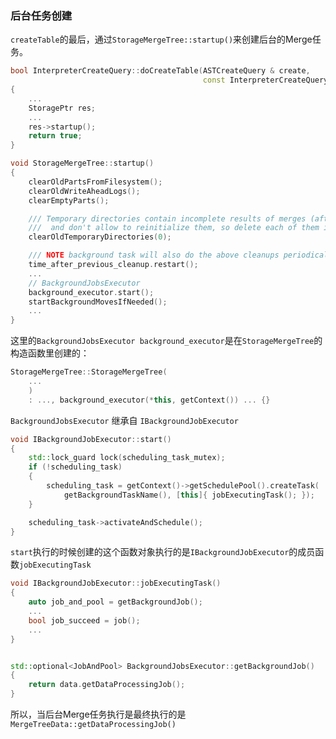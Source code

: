 ### 后台任务创建
`createTable`的最后，通过`StorageMergeTree::startup()`来创建后台的Merge任务。
```c++
bool InterpreterCreateQuery::doCreateTable(ASTCreateQuery & create,
                                           const InterpreterCreateQuery::TableProperties & properties)
{
    ...
    StoragePtr res;
    ...
    res->startup();
    return true;
}

void StorageMergeTree::startup()
{
    clearOldPartsFromFilesystem();
    clearOldWriteAheadLogs();
    clearEmptyParts();

    /// Temporary directories contain incomplete results of merges (after forced restart)
    ///  and don't allow to reinitialize them, so delete each of them immediately
    clearOldTemporaryDirectories(0);

    /// NOTE background task will also do the above cleanups periodically.
    time_after_previous_cleanup.restart();
    ...
    // BackgroundJobsExecutor
    background_executor.start();
    startBackgroundMovesIfNeeded();
    ...
}
```
这里的`BackgroundJobsExecutor background_executor`是在`StorageMergeTree`的构造函数里创建的：
```cpp
StorageMergeTree::StorageMergeTree(
    ...
    )
    : ..., background_executor(*this, getContext()) ... {}
``` 
`BackgroundJobsExecutor` 继承自 `IBackgroundJobExecutor`

```cpp
void IBackgroundJobExecutor::start()
{
    std::lock_guard lock(scheduling_task_mutex);
    if (!scheduling_task)
    {
        scheduling_task = getContext()->getSchedulePool().createTask(
            getBackgroundTaskName(), [this]{ jobExecutingTask(); });
    }

    scheduling_task->activateAndSchedule();
}
```
`start`执行的时候创建的这个函数对象执行的是`IBackgroundJobExecutor`的成员函数`jobExecutingTask`

```cpp
void IBackgroundJobExecutor::jobExecutingTask()
{
    auto job_and_pool = getBackgroundJob();
    ...
    bool job_succeed = job();
    ...
}


std::optional<JobAndPool> BackgroundJobsExecutor::getBackgroundJob()
{
    return data.getDataProcessingJob();
}
```
所以，当后台Merge任务执行是最终执行的是`MergeTreeData::getDataProcessingJob()`